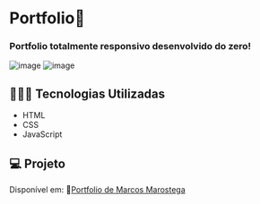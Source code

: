 # Portfolio👋
### Portfolio totalmente responsivo desenvolvido do zero!
![image](https://github.com/marostegaf/portfolio-one/assets/103620713/daebec70-cba4-4257-b5e2-a27b30259641)
![image](https://github.com/marostegaf/portfolio-one/assets/103620713/5469d824-7dc8-409d-94d3-735aa25036ca)
## 🧑🏻‍💻 Tecnologias Utilizadas
- HTML
- CSS
- JavaScript
## 💻 Projeto
Disponível em: 🔗[Portfolio de Marcos Marostega](https://marostegaf.github.io/portfolio/)
